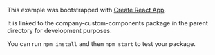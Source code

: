 This example was bootstrapped with [Create React App](https://github.com/facebook/create-react-app).

It is linked to the company-custom-components package in the parent directory for development purposes.

You can run `npm install` and then `npm start` to test your package.
